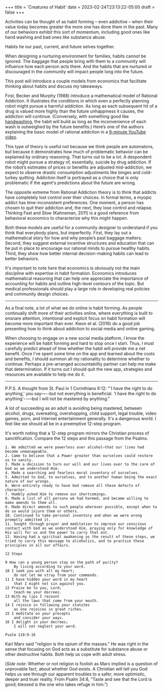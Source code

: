 +++
title = 'Creatures of Habit'
date = 2023-02-24T23:13:22-05:00
draft = false
+++

Activities can be thought of as habit forming – even addictive – when their value today becomes greater the more one has done them in the past. Many of our behaviors exhibit this sort of momentum, including good ones like hand washing and bad ones like substance abuse. 

Habits tie our past, current, and future selves together. 

When designing a nurturing environment for families, habits cannot be ignored. The baggage that people bring with them to a community will influence how each person acts there. And the habits that are nurtured or discouraged in the community will impact people long into the future.

This post will introduce a couple models from economics that facilitate thinking about habits and discuss my takeaways.

First, Becker and Murphy (1988) introduce a mathematical model of Rational Addiction. It illustrates the conditions in which even a perfectly planning robot might pursue a harmful addiction. As long as each subsequent hit of a drug is valued more highly than the future unhappiness it causes, the addiction will continue. (Conversely, with something good like [handwashing](https://www.aeaweb.org/articles?id=10.1257/app.20190568), the habit will build as long as the inconvenience of each wash is outweighed by the future benefits.) Here’s one of the authors explaining the basic model of rational addiction in a [9-minute YouTube video](https://youtu.be/61lXq8F3eCw). 

This type of theory is useful not because we think people are automatons, but because it demonstrates how much of problematic behavior can be explained by ordinary reasoning. That turns out to be a lot. A despondent robot might pursue a strategy of, essentially, suicide by drug addiction. If the robot’s estimates of prices or benefits are adjusted mid-addiction, we expect to observe drastic consumption adjustments like binges and cold-turkey quitting. Addiction itself is portrayed as a choice that is only problematic if the agent's predictions about the future are wrong.

The opposite extreme from Rational Addiction theory is to think that addicts have completely lost control over their choices. In formal terms, a myopic addict has time-inconsistent preferences. One moment, a person has chosen to quit their addiction and, the next, they lose control and relapse. Thinking Fast and Slow (Kahneman, 2011) is a good reference from behavioral economics to characterize why this might happen. 

Both these models are useful for a community designer to understand if you think that everybody plans, but imperfectly. First, they lay out a mathematical story for how and why people’s past baggage matters. Second, they suggest external incentive structures and education that can be put in place to encourage our rational minds to pursue healthy habits. Third, they show how better internal decision-making habits can lead to better behaviors. 

It's important to note here that economics is obviously not the main discipline with expertise in habit formation. Economics introduces mathematical reasoning that can help one appreciate the importance of accounting for habits and outline high-level contours of the topic. But medical professionals should play a large role in developing real policies and community design choices.

---

As a final note, a lot of what we do online is habit forming. As people continually shift more of their activities online, where everything is built to ensnare attention, intentional and explicit focus on habit formation will become more important than ever. Kwon et al. (2016) do a good job presenting how to think about addiction to social media and online gaming.

When choosing to engage on a new social media platform, I know the experience will be habit forming and hard to stop once I start. Thus, I must carefully predict ahead of time whether the habit will provide me a net benefit. Once I’ve spent some time on the app and learned about the costs and benefits, I should summon all my rationality to determine whether to continue. Perhaps a pre-arranged accountability partner can help me make that determination. If it turns out I should quit the new app, strategies and resources are available to help me do it.  

---

P.P.S. A thought from St. Paul in 1 Corinthians 6:12: "'I have the right to do anything,' you say—--but not everything is beneficial. 'I have the right to do anything'--—but I will not be mastered by anything." 

A lot of succeeding as an adult is avoiding being mastered, between alcohol, drugs, overeating, overshopping, child support, legal trouble, video games, porn, and Internet entertainment generally. It's a dangerous world. I feel like we should all be in a preemptive 12-step program. 

It's worth noting that a 12-step program mirrors the Christian process of sanctification. Compare the 12 steps and this passage from the Psalms. 

```
1. We admitted we were powerless over alcohol—that our lives had become unmanageable.
2. Came to believe that a Power greater than ourselves could restore us to sanity.
3. Made a decision to turn our will and our lives over to the care of God as we understood Him.
4. Made a searching and fearless moral inventory of ourselves.
5. Admitted to God, to ourselves, and to another human being the exact nature of our wrongs.
6. Were entirely ready to have God remove all these defects of character.
7. Humbly asked Him to remove our shortcomings.
8. Made a list of all persons we had harmed, and became willing to make amends to them all.
9. Made direct amends to such people wherever possible, except when to do so would injure them or others.
10. Continued to take personal inventory and when we were wrong promptly admitted it.
11. Sought through prayer and meditation to improve our conscious contact with God as we understood Him, praying only for knowledge of His will for us and the power to carry that out.
12. Having had a spiritual awakening as the result of these steps, we tried to carry this message to alcoholics, and to practice these principles in all our affairs.

12 Steps
```

```
9 How can a young person stay on the path of purity?
    By living according to your word.
10 I seek you with all my heart;
    do not let me stray from your commands.
11 I have hidden your word in my heart
    that I might not sin against you.
12 Praise be to you, Lord;
    teach me your decrees.
13 With my lips I recount
    all the laws that come from your mouth.
14 I rejoice in following your statutes
    as one rejoices in great riches.
15 I meditate on your precepts
    and consider your ways.
16 I delight in your decrees;
    I will not neglect your word.

Psalm 119:9-16
```

Karl Marx said "religion is the opium of the masses." He was right in the sense that focusing on God acts as a substitute for substance abuse or other destructive habits. Both help us cope with adult stress. 

(*Side note*: Whether or not religion is foolish as Marx implied is a question of unprovable fact, about whether God exists. A Christian will tell you God helps us see through our apparent troubles to a safer, more optimistic, deeper and truer reality. From Psalm 34:8, "Taste and see that the Lord is good; blessed is the one who takes refuge in him.")
